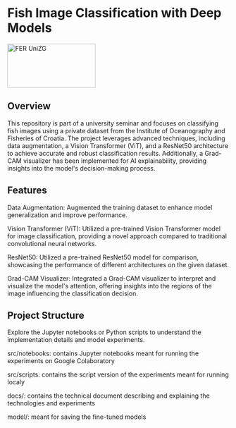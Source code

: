 # Fish Image Classification with Deep Models

<img alt="FER UniZG" src="https://github.com/rejsafranko/Fish-Image-Classification/blob/main/icon.jpg" height="100" width="200">

## Overview
This repository is part of a university seminar and focuses on classifying fish images using a private dataset from the Institute of Oceanography and Fisheries of Croatia. The project leverages advanced techniques, including data augmentation, a Vision Transformer (ViT), and a ResNet50 architecture to achieve accurate and robust classification results. Additionally, a Grad-CAM visualizer has been implemented for AI explainability, providing insights into the model's decision-making process.

## Features
Data Augmentation: Augmented the training dataset to enhance model generalization and improve performance.

Vision Transformer (ViT): Utilized a pre-trained Vision Transformer model for image classification, providing a novel approach compared to traditional convolutional neural networks.

ResNet50: Utilized a pre-trained ResNet50 model for comparison, showcasing the performance of different architectures on the given dataset.

Grad-CAM Visualizer: Integrated a Grad-CAM visualizer to interpret and visualize the model's attention, offering insights into the regions of the image influencing the classification decision.

## Project Structure

Explore the Jupyter notebooks or Python scripts to understand the implementation details and model experiments.

src/notebooks: contains Jupyter notebooks meant for running the experiments on Google Colaboratory

src/scripts: contains the script version of the experiments meant for running localy

docs/: contains the technical document describing and explaining the technologies and experiments

model/: meant for saving the fine-tuned models
